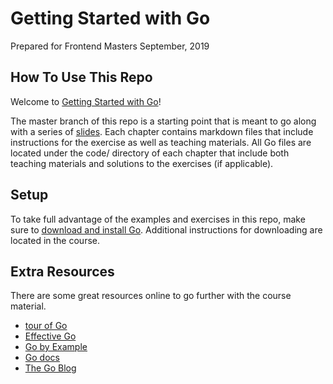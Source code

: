 # Getting Started with Go

Prepared for Frontend Masters
September, 2019

## How To Use This Repo

Welcome to [Getting Started with Go][go]!

The master branch of this repo is a starting point that is meant to go along with a series of [slides][slides]. Each chapter contains markdown files that include instructions for the exercise as well as teaching materials. All Go files are located under the code/ directory of each chapter that include both teaching materials and solutions to the exercises (if applicable). 

## Setup

To take full advantage of the examples and exercises in this repo, make sure to [download and install Go](golang.org/dl). Additional instructions for downloading are located in the course. 

## Extra Resources

There are some great resources online to go further with the course material. 

- [tour of Go](https://tour.golang.org/list)
- [Effective Go](https://golang.org/doc/effective_go.html)
- [Go by Example](https://gobyexample.com/)
- [Go docs](https://golang.org/doc/)
- [The Go Blog](https://blog.golang.org/)

[slides]: https://static.frontendmasters.com/resources/2019-09-24-golang/golang.pdf
[go]: https://frontendmasters.com/courses/getting-started-with-go/